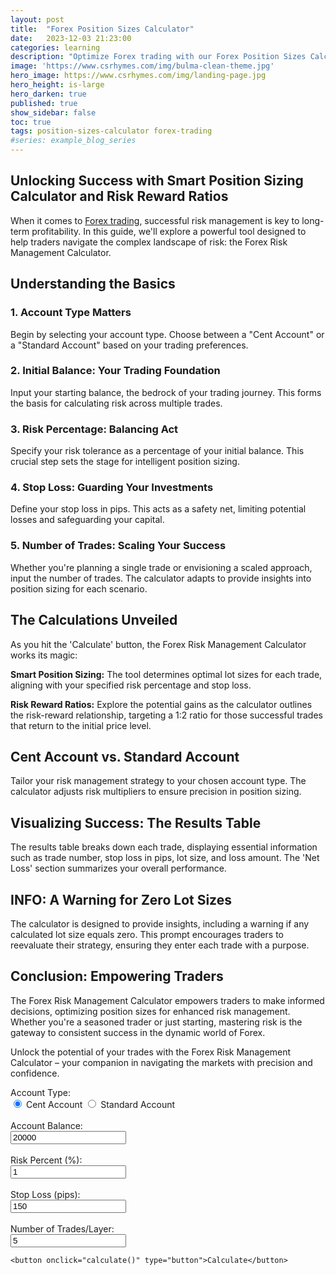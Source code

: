 ```yaml
---
layout: post
title:  "Forex Position Sizes Calculator"
date:   2023-12-03 21:23:00
categories: learning
description: "Optimize Forex trading with our Forex Position Sizes Calculator. Empower your strategy, master risk, and achieve consistent success in dynamic markets."
image: 'https://www.csrhymes.com/img/bulma-clean-theme.jpg'
hero_image: https://www.csrhymes.com/img/landing-page.jpg
hero_height: is-large
hero_darken: true
published: true
show_sidebar: false
toc: true
tags: position-sizes-calculator forex-trading
#series: example_blog_series
---
```


## Unlocking Success with Smart Position Sizing Calculator and Risk Reward Ratios

<p>When it comes to <a href="https://www.daytrading.ltd/2023/12/understanding-forex-trading.html">Forex trading</a>, successful risk management is key to long-term profitability. In this guide, we'll explore a powerful tool designed to help traders navigate the complex landscape of risk: the Forex Risk Management Calculator.</p>

## Understanding the Basics
### 1. Account Type Matters
<p>Begin by selecting your account type. Choose between a "Cent Account" or a "Standard Account" based on your trading preferences.</p>

### 2. Initial Balance: Your Trading Foundation
<p>Input your starting balance, the bedrock of your trading journey. This forms the basis for calculating risk across multiple trades.</p>

### 3. Risk Percentage: Balancing Act
<p>Specify your risk tolerance as a percentage of your initial balance. This crucial step sets the stage for intelligent position sizing.</p>

### 4. Stop Loss: Guarding Your Investments
<p>Define your stop loss in pips. This acts as a safety net, limiting potential losses and safeguarding your capital.</p>

### 5. Number of Trades: Scaling Your Success
<p>Whether you're planning a single trade or envisioning a scaled approach, input the number of trades. The calculator adapts to provide insights into position sizing for each scenario.</p>

## The Calculations Unveiled
<p>As you hit the 'Calculate' button, the Forex Risk Management Calculator works its magic:</p>

<p><b>Smart Position Sizing:</b>
The tool determines optimal lot sizes for each trade, aligning with your specified risk percentage and stop loss.</p>

<p><b>Risk Reward Ratios:</b>
Explore the potential gains as the calculator outlines the risk-reward relationship, targeting a 1:2 ratio for those successful trades that return to the initial price level.</p>

## Cent Account vs. Standard Account
<p>Tailor your risk management strategy to your chosen account type. The calculator adjusts risk multipliers to ensure precision in position sizing.</p>

## Visualizing Success: The Results Table
<p>The results table breaks down each trade, displaying essential information such as trade number, stop loss in pips, lot size, and loss amount. The 'Net Loss' section summarizes your overall performance.</p>

## INFO: A Warning for Zero Lot Sizes
<p>The calculator is designed to provide insights, including a warning if any calculated lot size equals zero. This prompt encourages traders to reevaluate their strategy, ensuring they enter each trade with a purpose.</p>

## Conclusion: Empowering Traders
<p>The Forex Risk Management Calculator empowers traders to make informed decisions, optimizing position sizes for enhanced risk management. Whether you're a seasoned trader or just starting, mastering risk is the gateway to consistent success in the dynamic world of Forex.</p>

<p>Unlock the potential of your trades with the Forex Risk Management Calculator – your companion in navigating the markets with precision and confidence.</p>

<form id="calculatorForm">
    Account Type:<br />
    <label><input checked="" name="accountType" type="radio" value="cent" /> Cent Account</label>
    <label><input name="accountType" type="radio" value="standard" /> Standard Account</label><br /><br />
    <label>Account Balance:<br /><input id="initialBalance" required="" step="1" type="number" value="20000" /></label><br /><br />
    <label>Risk Percent (%):<br /><input id="riskPercentage" required="" step="0.1" type="number" value="1" /></label><br /><br />
    <label>Stop Loss (pips):<br /><input id="stopLoss" required="" type="number" value="150" /></label><br /><br />
    <label>Number of Trades/Layer:<br /><input id="numTrades" required="" type="number" value="5" /></label><br />

    <button onclick="calculate()" type="button">Calculate</button>
  </form>

  <table id="resultTable" style="display: none;">
    <thead>
      <tr>
        <th>Trade Number</th>
        <th>Stop Loss (pips)</th>
        <th>Lot Size</th>
        <th>Loss Amount</th>
      </tr>
    </thead>
    <tbody id="resultBody"></tbody>
    <tfoot>
      <tr>
        <td colspan="3">Net Loss</td>
        <td id="netLoss"></td>
      </tr>
    </tfoot>
  </table>

  <div class="alert info" id="info" style="display: none;">
  </div>

  <script>
    function calculate() {
      // Clear previous result and info
      document.getElementById('resultBody').innerHTML = "";
      document.getElementById('info').innerHTML = "";
      document.getElementById('info').style.display = "none"; // Hide the warning div initially

      var initial_balance = parseFloat(document.getElementById('initialBalance').value);
      var risk_percentage = parseFloat(document.getElementById('riskPercentage').value);
      var SL = parseFloat(document.getElementById('stopLoss').value);
      var trades = parseInt(document.getElementById('numTrades').value);
      var accountType = document.querySelector('input[name="accountType"]:checked').value;

      var riskMultiplier = (accountType === 'cent') ? 0.01 : 0.01; // Adjust risk for Cent Account

      var risk = risk_percentage * initial_balance * riskMultiplier;
      var stop_loss_values = [];
      var balance = initial_balance;
      var loss_each = [];
      var hasZeroLot = false;

      for (var x = 0; x < trades; x++) {
        var y = (x + 1) / trades * SL;
        stop_loss_values.unshift(parseFloat(y.toFixed(1)));
      }

      var num_positions = stop_loss_values.length;

      var sub_risk = 0.5 * risk;

      for (var x = 0; x < trades; x++) {
        var cnt = x + 1;
        var slicer = (2 * x + 1) * risk / (trades * trades);
        loss_each.push(round(slicer, 2));
      }

      for (var trade_number = 1; trade_number <= num_positions; trade_number++) {
        var stop_loss_pips = stop_loss_values[trade_number - 1];
        var loss = loss_each[trade_number - 1];
        var lot_size = (loss > 0) ? parseFloat((loss / stop_loss_pips / 10).toFixed(2)) : 0;

        if (lot_size === 0) {
          hasZeroLot = true;
        }

        balance -= loss;

        // Append a row to the table
        var row = document.getElementById('resultBody').insertRow();
        row.insertCell(0).innerText = "Trade " + trade_number;
        row.insertCell(1).innerText = stop_loss_pips;
        row.insertCell(2).innerText = lot_size;
        row.insertCell(3).innerText = loss.toFixed(2);
      }

      var net_loss = initial_balance - balance;
      var netLossCell = document.getElementById('netLoss');
      netLossCell.innerHTML = `$${net_loss.toFixed(0)} ${accountType === 'cent' ? 'CENT' : 'USD'}`;

      // Show the table
      document.getElementById('resultTable').style.display = "block";

      // Modified warning message
      if (hasZeroLot) {
        var warningDiv = document.getElementById('info');
        warningDiv.innerHTML = "{{% include notification.html 
message='This **message** contains _markdown_ and a [link](https://www.csrhymes.com).

It also contains a second paragraph.

* List item
* List item
'  %}}"; // Customize this line
        warningDiv.style.display = "block"; // Show the warning div
      }
    }

    function closeInfo() {
      var infoDiv = document.getElementById('info');
      infoDiv.style.opacity = '0';
      setTimeout(function () {
        infoDiv.style.display = 'none';
      }, 600); // Adjust the delay (in milliseconds) as needed
    }

    function round(value, decimals) {
      return Number(Math.round(value + 'e' + decimals) + 'e-' + decimals);
    }
  </script>